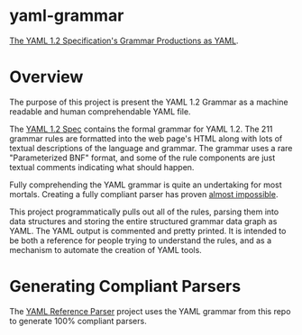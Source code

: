 yaml-grammar
============

[The YAML 1.2 Specification's Grammar Productions as YAML](https://github.com/yaml/yaml-grammar/blob/spec/yaml-spec-1.2.yaml).

# Overview

The purpose of this project is present the YAML 1.2 Grammar as a machine readable and human comprehendable YAML file.

The [YAML 1.2 Spec](https://yaml.org/spec/1.2/spec.html) contains the formal grammar for YAML 1.2.
The 211 grammar rules are formatted into the web page's HTML along with lots of textual descriptions of the language and grammar.
The grammar uses a rare "Parameterized BNF" format, and some of the rule components are just textual comments indicating what should happen.

Fully comprehending the YAML grammar is quite an undertaking for most mortals.
Creating a fully compliant parser has proven [almost impossible](http://matrix.yaml.io/).

This project programmatically pulls out all of the rules, parsing them into data structures and storing the entire structured grammar data graph as YAML.
The YAML output is commented and pretty printed.
It is intended to be both a reference for people trying to understand the rules, and as a mechanism to automate the creation of YAML tools.

# Generating Compliant Parsers

The [YAML Reference Parser](https://github.com/yaml/yaml-reference-parser) project uses the YAML grammar from this repo to generate 100% compliant parsers.
